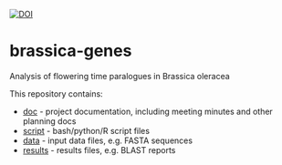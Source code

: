 [![DOI](https://zenodo.org/badge/DOI/10.5281/zenodo.5211461.svg)](https://doi.org/10.5281/zenodo.5211461)

# brassica-genes

Analysis of flowering time paralogues in Brassica oleracea

This repository contains:

- [doc](doc) - project documentation, including meeting minutes and other planning docs
- [script](script) - bash/python/R script files
- [data](data) - input data files, e.g. FASTA sequences
- [results](results) - results files, e.g. BLAST reports
